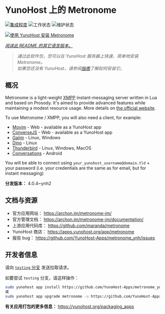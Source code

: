 <!--
注意：此 README 由 <https://github.com/YunoHost/apps/tree/master/tools/readme_generator> 自动生成
请勿手动编辑。
-->

# YunoHost 上的 Metronome

[![集成程度](https://apps.yunohost.org/badge/integration/metronome)](https://ci-apps.yunohost.org/ci/apps/metronome/)
![工作状态](https://apps.yunohost.org/badge/state/metronome)
![维护状态](https://apps.yunohost.org/badge/maintained/metronome)

[![使用 YunoHost 安装 Metronome](https://install-app.yunohost.org/install-with-yunohost.svg)](https://install-app.yunohost.org/?app=metronome)

*[阅读此 README 的其它语言版本。](./ALL_README.md)*

> *通过此软件包，您可以在 YunoHost 服务器上快速、简单地安装 Metronome。*  
> *如果您还没有 YunoHost，请参阅[指南](https://yunohost.org/install)了解如何安装它。*

## 概况

Metronome is a light-weight [XMPP](https://en.wikipedia.org/wiki/XMPP) instant-messaging server written in Lua and based on Prosody. It's aimed to provide advanced features while maintaining a modest resource usage. More details on [the official website](https://archon.im/metronome-im/).

To use Metronome / XMPP, you will also need a client, for example:

- [Movim](https://movim.eu) - Web - available as a YunoHost app
- [ConverseJS](https://conversejs.org) - Web - available as a YunoHost app
- [Gajim](https://gajim.org/) - Linux, Windows
- [Dino](https://dino.im) - Linux
- [Thunderbird](https://www.thunderbird.net/fr/) - Linux, Windows, MacOS
- [Conversations](https://conversations.im/) - Android

You will be able to connect using `your_yunohost_username@domain.tld` + your password (i.e. your credentials are the same as for email, but for instant messaging)


**分发版本：** 4.0.4~ynh2
## 文档与资源

- 官方应用网站： <https://archon.im/metronome-im/>
- 官方管理文档： <https://archon.im/metronome-im/documentation/>
- 上游应用代码库： <https://github.com/maranda/metronome>
- YunoHost 商店： <https://apps.yunohost.org/app/metronome>
- 报告 bug： <https://github.com/YunoHost-Apps/metronome_ynh/issues>

## 开发者信息

请向 [`testing` 分支](https://github.com/YunoHost-Apps/metronome_ynh/tree/testing) 发送拉取请求。

如要尝试 `testing` 分支，请这样操作：

```bash
sudo yunohost app install https://github.com/YunoHost-Apps/metronome_ynh/tree/testing --debug
或
sudo yunohost app upgrade metronome -u https://github.com/YunoHost-Apps/metronome_ynh/tree/testing --debug
```

**有关应用打包的更多信息：** <https://yunohost.org/packaging_apps>
